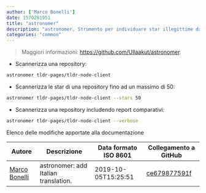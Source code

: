 ```yaml
---
author: ['Marco Bonelli']
date: 1570281951
title: "astronomer"
description: "astronomer, Strumento per individuare star illegittime da account bot su progetti GitHub."
categories: "common"
---
```

> Maggiori informazioni: <https://github.com/Ullaakut/astronomer>.

- Scannerizza una repository:

```bash
astronomer tldr-pages/tldr-node-client
```

- Scannerizza le star di una repository fino ad un massimo di 50:

```bash
astronomer tldr-pages/tldr-node-client --stars 50
```

- Scannerizza una repository includendo report comparativi:

```bash
astronomer tldr-pages/tldr-node-client --verbose
```
Elenco delle modifiche apportate alla documentazione


Autore | Descrizione | Data formato ISO 8601 | Collegamento a GitHub
------|-----|-----|-----
[Marco Bonelli](mailto:marco@mebeim.net) | astronomer: add Italian translation. | 2019-10-05T15:25:51 | [ce679877591f](https://github.com/tldr-pages/tldr/commit/ce679877591f1b61e6969d4ac0c926ced699b0cb)

